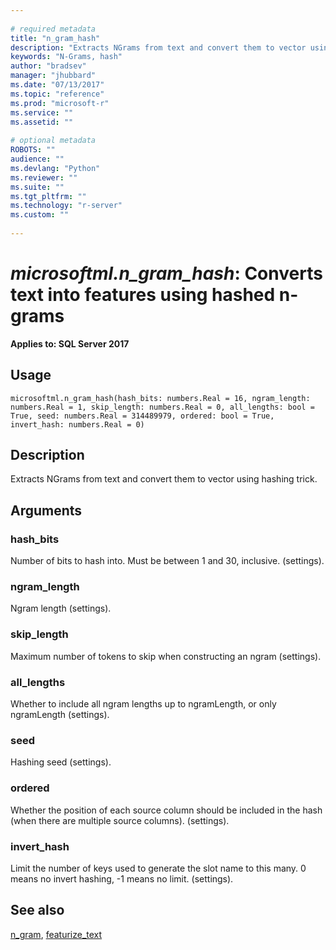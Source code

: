 ```yaml
--- 
 
# required metadata 
title: "n_gram_hash" 
description: "Extracts NGrams from text and convert them to vector using hashing trick." 
keywords: "N-Grams, hash" 
author: "bradsev" 
manager: "jhubbard" 
ms.date: "07/13/2017" 
ms.topic: "reference" 
ms.prod: "microsoft-r" 
ms.service: "" 
ms.assetid: "" 
 
# optional metadata 
ROBOTS: "" 
audience: "" 
ms.devlang: "Python" 
ms.reviewer: "" 
ms.suite: "" 
ms.tgt_pltfrm: "" 
ms.technology: "r-server" 
ms.custom: "" 
 
---
```


# *microsoftml.n_gram_hash*: Converts text into features using hashed n-grams


**Applies to: SQL Server 2017**


## Usage



```
microsoftml.n_gram_hash(hash_bits: numbers.Real = 16, ngram_length: numbers.Real = 1, skip_length: numbers.Real = 0, all_lengths: bool = True, seed: numbers.Real = 314489979, ordered: bool = True, invert_hash: numbers.Real = 0)
```




## Description

Extracts NGrams from text and convert them to vector using hashing trick.


## Arguments


### hash_bits

Number of bits to hash into. Must be between 1 and 30, inclusive. (settings).


### ngram_length

Ngram length (settings).


### skip_length

Maximum number of tokens to skip when constructing an ngram (settings).


### all_lengths

Whether to include all ngram lengths up to ngramLength, or only ngramLength (settings).


### seed

Hashing seed (settings).


### ordered

Whether the position of each source column should be included in the hash (when there are multiple source columns). (settings).


### invert_hash

Limit the number of keys used to generate the slot name to this many. 0 means no invert hashing, -1 means no limit. (settings).


## See also

[n_gram](microsoftml.modules.text-analytics.n-gram.md),
[featurize_text](microsoftml.modules.text-analytics.featurize-text.md)
